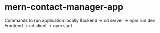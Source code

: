 # mern-contact-manager-app
Commands to run application locally
Backend
-> cd server
-> npm run dev
Frontend
-> cd client
-> npm start
